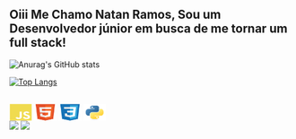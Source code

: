 ## Oiii Me Chamo Natan Ramos, Sou um Desenvolvedor júnior em busca de me tornar um full stack!
![Anurag's GitHub stats](https://github-readme-stats.vercel.app/api?username=NatanRamosFerreira&show_icons=true&theme=dark)

[![Top Langs](https://github-readme-stats.vercel.app/api/top-langs/?username=NatanRamosFerreira&hide_progress=true&theme=dark)](https://github.com/NatanRamosFerreira/github-readme-stats)

<div style="display: inline_block"><br>
  <img align="center" alt="Natan-Js" height="30" width="40" src="https://raw.githubusercontent.com/devicons/devicon/master/icons/javascript/javascript-plain.svg">
  <img align="center" alt="Natan-HTML" height="30" width="40" src="https://raw.githubusercontent.com/devicons/devicon/master/icons/html5/html5-original.svg">
  <img align="center" alt="Natan-CSS" height="30" width="40" src="https://raw.githubusercontent.com/devicons/devicon/master/icons/css3/css3-original.svg">
  <img align="center" alt="Rafa-Python" height="30" width="40" src="https://raw.githubusercontent.com/devicons/devicon/master/icons/python/python-original.svg">

<div> 
  <a href = "mailto:natanferreira.dev@gmail.com"><img src="https://img.shields.io/badge/-Gmail-%23333?style=for-the-badge&logo=gmail&logoColor=white" target="_blank"></a>
  <a href="https://www.linkedin.com/in/natan-ramos-ferreira-02128b240/" target="_blank"><img src="https://img.shields.io/badge/-LinkedIn-%230077B5?style=for-the-badge&logo=linkedin&logoColor=white" target="_blank"></a> 
</div>
